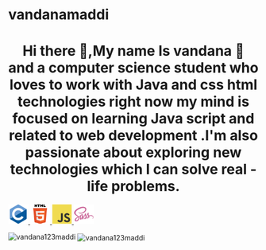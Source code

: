 # vandanamaddi<h1 align="center">Hi there 👋,My name Is vandana 🦄 and a computer science student who loves to work with Java and css html technologies right now my mind is focused on learning Java script and related to web development .I'm also passionate about exploring new technologies which I can solve real -life problems.</h1>




<p align="left">

</p>


<p align="left"> <a href="https://www.cprogramming.com/" target="_blank" rel="noreferrer"> <img src="https://raw.githubusercontent.com/devicons/devicon/master/icons/c/c-original.svg" alt="c" width="40" height="40"/> </a> <a href="https://www.w3.org/html/" target="_blank" rel="noreferrer"> <img src="https://raw.githubusercontent.com/devicons/devicon/master/icons/html5/html5-original-wordmark.svg" alt="html5" width="40" height="40"/> </a> <a href="https://developer.mozilla.org/en-US/docs/Web/JavaScript" target="_blank" rel="noreferrer"> <img src="https://raw.githubusercontent.com/devicons/devicon/master/icons/javascript/javascript-original.svg" alt="javascript" width="40" height="40"/> </a> <a href="https://sass-lang.com" target="_blank" rel="noreferrer"> <img src="https://raw.githubusercontent.com/devicons/devicon/master/icons/sass/sass-original.svg" alt="sass" width="40" height="40"/> </a> </p>

<p><img align="left" src="https://github-readme-stats.vercel.app/api/top-langs?username=vandana123maddi&show_icons=true&locale=en&layout=compact" alt="vandana123maddi" /></p>

<p>&nbsp;<img align="center" src="https://github-readme-stats.vercel.app/api?username=vandana123maddi&show_icons=true&locale=en" alt="vandana123maddi" /></p>
